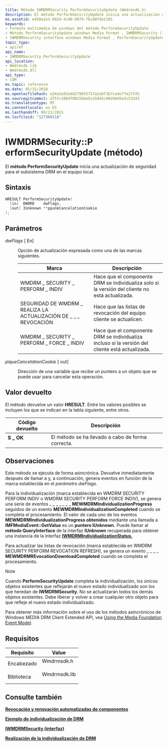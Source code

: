 ```yaml
---
title: Método IWMDRMSecurity PerformSecurityUpdate (Wmdrmsdk.h)
description: El método PerformSecurityUpdate inicia una actualización de seguridad para el subsistema DRM en el equipo local.
ms.assetid: e450a1e3-6024-4c00-9978-fbc88fde2101
keywords:
- Formato multimedia de windows del método PerformSecurityUpdate
- Método PerformSecurityUpdate windows Media Format , IWMDRMSecurity (interfaz)
- IWMDRMSecurity interface windows Media Format , PerformSecurityUpdate method
topic_type:
- apiref
api_name:
- IWMDRMSecurity.PerformSecurityUpdate
api_location:
- Wmdrmsdk.lib
- Wmdrmsdk.dll
api_type:
- COM
ms.topic: reference
ms.date: 05/31/2018
ms.openlocfilehash: a34a1e92edd279655737a2e8f3b7ce4e77e27fd5
ms.sourcegitcommit: d75fc10b9f0825bbe5ce5045c90d4045e3c53243
ms.translationtype: MT
ms.contentlocale: es-ES
ms.lasthandoff: 09/13/2021
ms.locfileid: "127360218"
---
```

# <a name="iwmdrmsecurityperformsecurityupdate-method"></a>IWMDRMSecurity::P erformSecurityUpdate (método)

El **método PerformSecurityUpdate** inicia una actualización de seguridad para el subsistema DRM en el equipo local.

## <a name="syntax"></a>Sintaxis


```C++
HRESULT PerformSecurityUpdate(
  [in]  DWORD    dwFlags,
  [out] IUnknown **ppunkCancelationCookie
);
```



## <a name="parameters"></a>Parámetros

<dl> <dt>

*dwFlags* \[ En\]
</dt> <dd>

Opción de actualización expresada como una de las marcas siguientes.



| Marca                                          | Descripción                                                                                     |
|-----------------------------------------------|-------------------------------------------------------------------------------------------------|
| WMDRM \_ SECURITY \_ PERFORM \_ INDIV               | Hace que el componente DRM se individualiza solo si la versión del cliente no está actualizada. |
| SEGURIDAD DE WMDRM \_ REALIZA LA ACTUALIZACIÓN DE \_ \_ \_ REVOCACIÓN | Hace que las listas de revocación del equipo cliente se actualicen.                               |
| WMDRM \_ SECURITY \_ PERFORM \_ FORCE \_ INDIV        | Hace que el componente DRM se individualiza incluso si la versión del cliente está actualizada.  |



 

</dd> <dt>

*piqueCancelationCookie* \[ out\]
</dt> <dd>

Dirección de una variable que recibe un puntero a un objeto que se puede usar para cancelar esta operación.

</dd> </dl>

## <a name="return-value"></a>Valor devuelto

El método devuelve un valor **HRESULT**. Entre los valores posibles se incluyen los que se indican en la tabla siguiente, entre otros.



| Código devuelto                                                                          | Descripción                      |
|--------------------------------------------------------------------------------------|----------------------------------|
| <dl> <dt>**S \_ OK**</dt> </dl> | El método se ha llevado a cabo de forma correcta.<br/> |



 

## <a name="remarks"></a>Observaciones

Este método se ejecuta de forma asincrónica. Devuelve inmediatamente después de llamar a y, a continuación, genera eventos en función de la marca establecida en el *parámetro dwFlags.*

Para la individualización (marca establecida en WMDRM SECURITY PERFORM INDIV o WMDRM SECURITY PERFORM FORCE INDIV), se genera una serie de eventos \_ \_ \_ \_ \_ \_ \_ **MEWMDRMIndividualizationProgress** seguidos de un evento **MEWMDRMIndividualizationCompleted** cuando se completa el procesamiento. El valor de cada uno de los eventos **MEWMDRMIndividualizationProgress obtenidos** mediante una llamada a **IMFMediaEvent::GetValue** es un **puntero IUnknown.** Puede llamar al **método QueryInterface** de la interfaz **IUnknown** recuperada para obtener una instancia de la interfaz [**IWMDRMIndividualizationStatus.**](iwmdrmindividualizationstatus.md)

Para actualizar las listas de revocación (marca establecida en WMDRM SECURITY PERFORM REVOCATION REFRESH), se genera un evento \_ \_ \_ \_ **MEWMDRMREvocationDownloadCompleted** cuando se completa el procesamiento.

> [!Note]  
> Cuando **PerformSecurityUpdate** completa la individualización, los únicos objetos existentes que reflejarán el nuevo estado individualizado son los que heredan de **IWMDRMSecurity**. No se actualizarán todos los demás objetos existentes. Debe liberar y volver a crear cualquier otro objeto para que refleje el nuevo estado individualizado.

 

Para obtener más información sobre el uso de los métodos asincrónicos de Windows MEDIA DRM Client Extended API, vea [Using the Media Foundation Event Model](using-the-media-foundation-model.md).

## <a name="requirements"></a>Requisitos



| Requisito | Value |
|--------------------|-----------------------------------------------------------------------------------------|
| Encabezado<br/>  | <dl> <dt>Wmdrmsdk.h</dt> </dl>   |
| Biblioteca<br/> | <dl> <dt>Wmdrmsdk.lib</dt> </dl> |



## <a name="see-also"></a>Consulte también

<dl> <dt>

[**Revocación y renovación automatizadas de componentes**](automated-component-revocation-and-renewal.md)
</dt> <dt>

[**Ejemplo de individualización de DRM**](drm-individualization-example.md)
</dt> <dt>

[**IWMDRMSecurity (interfaz)**](iwmdrmsecurity.md)
</dt> <dt>

[**Realización de la individualización de DRM**](performing-drm-individualization.md)
</dt> </dl>

 

 





